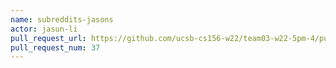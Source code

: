 ```yaml
---
name: subreddits-jasons
actor: jasun-li
pull_request_url: https://github.com/ucsb-cs156-w22/team03-w22-5pm-4/pull/37
pull_request_num: 37
---
```

